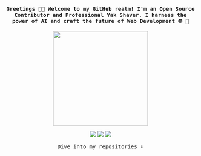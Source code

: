 <h4 align="center"><samp> Greetings 👋🏾 Welcome to my GitHub realm! I'm an Open Source Contributor and Professional Yak Shaver. I harness the power of AI and craft the future of Web Development 🌐 🤖 </samp></h4>
<p align="center">
  <img width="250" src="https://media.giphy.com/media/jIgXf4hgbHCeKiXpvt/giphy.gif">
</p>
<p align="center">
<a href="https://dev.to/ari_hacks"><img src="https://img.icons8.com/windows/32/000000/dev.png"/></a>
<a href="https://twitter.com/ari_hacks"><img src="https://img.icons8.com/material-outlined/32/000000/twitter.png"/></a>
<a href="https://ko-fi.com/ari_hacks"><img src="https://img.icons8.com/pastel-glyph/32/000000/like--v1.png"/></a>
</p>
<p align="center"><samp>
Dive into my repositories ⬇️  
</samp></p>
